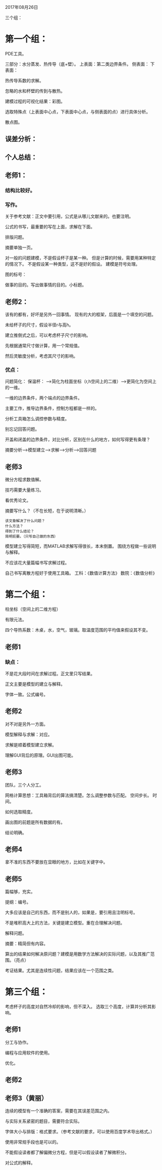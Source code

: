 2017年08月26日

三个组：

# 第一个组：
PDE工具。

三部分：水分蒸发、热传导（底+壁）。
上表面：第二类边界条件。
侧表面：
下表面：

热传导系数的求解。

忽略的水和杯壁的传到与散热。

建模过程的可视化结果：彩图。

选取特殊点（上表面中心点，下表面中心点，与侧表面的点）进行具体分析。

散点图。

## 误差分析：



## 个人总结：

## 老师1：

### 结构比较好。

### 写作。

关于参考文献：正文中要引用，公式是从哪儿文献来的。也要注明。

公式的书写，最重要的写在上面，求解在下面。

排版问题。

摘要单独一页。

对一般的问题建模，不是假设杯子是某一种。
但是计算的时候，需要用某种特定的情况下。
不是假设某一种类型，这不是好的假设。
建模是符号处理。

图的标号：

做事的目的。写出做事情的目的。小标题。

## 老师2：

该有的都有，好坏是另外一回事情。
现有的大的框架，后面是一个填空的问题。

未给杯子的尺寸，假设半径r与高h。

建立推倒式之后，可以考虑杯子尺寸的影响。

先根据通常尺寸做计算，用一个常规值。

然后灵敏度分析，考虑其尺寸的影响。

### 优点：

问题简化：
保温杯：
——>简化为柱面坐标（r,h空间上的二维）——>更简化为空间上的一维。

一维的边界条件，两个端点的边界条件。

主要工作，推导边界条件，控制方程都是一样的。

分析工具箱怎么调控参数与精度。

别忘记回答问题。

开盖和闭盖的边界条件，对比分析，区别在什么的地方，如何写得更有条理？

摘要分析——>模型建立——>求解——>分析——>回答问题

## 老师3

微分方程求数值解。

技巧需要大量练习。

看优秀论文。

摘要写什么？（不在长短，在于说明清晰。）
    
    该文章解决了什么问题？
    什么方法？
    得到了什么结论？
    简明扼要。（只写自己做的东西）

模型建立写得简短，而MATLAB求解写得很长，本末倒置。
围绕方程做一些说明与解释。

不应该花大量篇幅书写求解过程。

自己书写离散方程好于使用工具箱。
工科：《数值计算方法》
数院：《数值分析》

# 第二个组：

柱坐标（空间上的二维方程）

有限元法。

四个导热系数：木桌，水，空气，玻璃。取温度范围的平均值来假设其不变。

## 老师1

### 缺点：

不是花大段时间在求解过程。正文里只写结果。

正文主要是模型的建立与解释。

字体一致。公式编号。

## 老师2

对不对是另外一方面。

模型解释与求解：对应。

求解是顺着模型建立求解。

理解GUI背后的原理。GUI出图可能。

## 老师3

团队，三个人分工。

网格计算思想：工具箱背后的算法搞清楚。怎么调整参数与匹配。
空间步长。
时间。

如何选取精度。

画出图的前题是所有数据的有。

结论明确。

## 老师4

拿不准的东西不要放在显眼的地方，比如在关键字中。

## 老师5

篇幅够，充实。

提纲：编号。

大多应该是自己的东西，而不是别人的，如果是，要引用且注明标号。

不是堆积高大上的方法，关键是建立模型。重在合理解决问题。

解释问题。

摘要：精简但有内容。

算出的结果如何解决原问题？建模是用数学方法解决的实际问题，以及其推广范围。（亮点）

考证结果。尤其是连续性问题，结果应该在一个范围之类。

# 第三个组：

考虑杯子的高度对自然冷却的影响，但不深入。
选取三个高度，计算并分析其影响。

## 老师1

分工与协作。

编程与应用软件的使用。

优化。

## 老师2



## 老师3（黄丽）

连续的模型有一个准确的答案，需要在其误差范围之内。

与实际关系紧密的题目，需要符合实际。

字体大小与排版：格式要求。（参考文献的要求，可以使用百度学术导出格式。）

使用非常规手段也是可以的。

不能假设读者都了解偏微分方程，但是可以假设读者了解微积分。

对公式的解释。